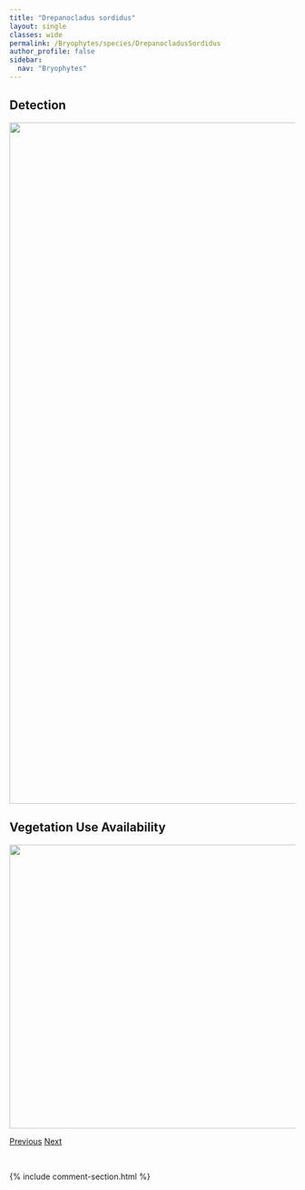 ```yaml
---
title: "Drepanocladus sordidus"
layout: single
classes: wide
permalink: /Bryophytes/species/DrepanocladusSordidus
author_profile: false
sidebar:
  nav: "Bryophytes"
---
```


<h2>Detection</h2>

<a href="https://drive.google.com/uc?export=view&id=1erulLqkSmTLC9UnEhOgqmw21MIatotj8">
<img src="https://drive.google.com/uc?export=view&id=1erulLqkSmTLC9UnEhOgqmw21MIatotj8" height = "1200" width = "800">
</a>


<h2>Vegetation Use Availability</h2>

<a href="https://drive.google.com/uc?export=view&id=1iM2vgeCPg_eRePxL1SIdf_o242sN2lAa">
<img src="https://drive.google.com/uc?export=view&id=1iM2vgeCPg_eRePxL1SIdf_o242sN2lAa" height = "500" width = "1000">
</a>


<a href="/DevelopmentWebsite/Bryophytes/species/DrepanocladusPolygamus" class="pagination--pager" title="Drepanocladus polygamus">Previous</a> <a href="/DevelopmentWebsite/Bryophytes/species/EncalyptaAlpina" class="pagination--pager" title="Encalypta alpina">Next</a>

<p>&nbsp;</p>

{% include comment-section.html %}
